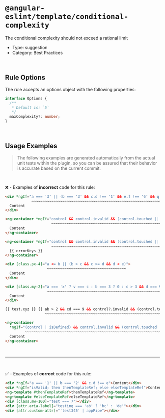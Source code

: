 <!--

  DO NOT EDIT.

  This markdown file was autogenerated using a mixture of the following files as the source of truth for its data:
  - ../../src/rules/conditional-complexity.ts
  - ../../tests/rules/conditional-complexity/cases.ts

  In order to update this file, it is therefore those files which need to be updated, as well as potentially the generator script:
  - ../../../../tools/scripts/generate-rule-docs.ts

-->

# `@angular-eslint/template/conditional-complexity`

The conditional complexity should not exceed a rational limit

- Type: suggestion
- Category: Best Practices

<br>

## Rule Options

The rule accepts an options object with the following properties:

```ts
interface Options {
  /**
   * Default is: `5`
   */
  maxComplexity?: number;
}

```

<br>

## Usage Examples

> The following examples are generated automatically from the actual unit tests within the plugin, so you can be assured that their behavior is accurate based on the current commit.

<br>

❌ - Examples of **incorrect** code for this rule:

```html
<div *ngIf="a === '3' || (b === '3' && c.d !== '1' && e.f !== '6' && q !== g)">
            ~~~~~~~~~~~~~~~~~~~~~~~~~~~~~~~~~~~~~~~~~~~~~~~~~~~~~~~~~~~~~~~~~
  Content
</div>
```

```html
<ng-container *ngIf="control && control.invalid && (control.touched || (showOnDirty && control.dirty))">
                     ~~~~~~~~~~~~~~~~~~~~~~~~~~~~~~~~~~~~~~~~~~~~~~~~~~~~~~~~~~~~~~~~~~~~~~~~~~~~~~~~~
  Content
</ng-container>
```

```html
<ng-container *ngIf="control && control.invalid && (control.touched || (showOnDirty && control.dirty)) && control.errors | keys as errorKeys">
                     ~~~~~~~~~~~~~~~~~~~~~~~~~~~~~~~~~~~~~~~~~~~~~~~~~~~~~~~~~~~~~~~~~~~~~~~~~~~~~~~~~~~~~~~~~~~~~~~~~~~~~~~~~~
  {{ errorKeys }}
</ng-container>
```

```html
<div [class.px-4]="a <= b || (b > c && c >= d && d < e)">
                   ~~~~~~~~~~~~~~~~~~~~~~~~~~~~~~~~~~~~
  Content
</div>
```

```html
<div [class.my-2]="a === 'x' ? v === c : b === 3 ? 0 : c > 3 && d === 9 ? 9 : 'xa'">
                   ~~~~~~~~~~~~~~~~~~~~~~~~~~~~~~~~~~~~~~~~~~~~~~~~~~~~~~~~~~~~~~~
  Content
</div>
```

```html
{{ test.xyz }} {{ ab > 2 && cd === 9 && control?.invalid && (control.touched || (showOnDirty && control.dirty)) ? 'some value' : 'another value' }} {{ control.touched }}
                  ~~~~~~~~~~~~~~~~~~~~~~~~~~~~~~~~~~~~~~~~~~~~~~~~~~~~~~~~~~~~~~~~~~~~~~~~~~~~~~~~~~~~~~~~~~~~~~~~~~~~~~~~~~~~~~~~~~~~~~~~~~~~~~
```

```html
<ng-container
  *ngIf="(control | isDefined) && control.invalid && (control.touched || (showOnDirty && control.dirty))">
         ~~~~~~~~~~~~~~~~~~~~~~~~~~~~~~~~~~~~~~~~~~~~~~~~~~~~~~~~~~~~~~~~~~~~~~~~~~~~~~~~~~~~~~~~~~~~~~~
  Content
</ng-container>
```

<br>

---

<br>

✅ - Examples of **correct** code for this rule:

```html
<div *ngIf="a === '1' || b === '2' && c.d !== e">Content</div>
<div *ngIf="isValid; then thenTemplateRef; else elseTemplateRef">Content</div>
<ng-template #thenTemplateRef>thenTemplateRef</ng-template>
<ng-template #elseTemplateRef>elseTemplateRef</ng-template>
<div [class.mw-100]="test === 7"></div>
<div [attr.aria-label]="testing === 'ab' ? 'bc' : 'de'"></div>
<div [attr.custom-attr]="'test345' | appPipe"></div>
```
